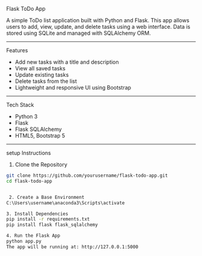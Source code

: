 Flask ToDo App

A simple ToDo list application built with Python and Flask. This app allows users to add, view, update, and delete tasks using a web interface. Data is stored using SQLite and managed with SQLAlchemy ORM.

---

Features

- Add new tasks with a title and description
- View all saved tasks
- Update existing tasks
- Delete tasks from the list
- Lightweight and responsive UI using Bootstrap

---

  Tech Stack

- Python 3
- Flask
- Flask SQLAlchemy
- HTML5, Bootstrap 5

---

setup Instructions

 1. Clone the Repository

```bash
git clone https://github.com/yourusername/flask-todo-app.git
cd flask-todo-app


 2. Create a Base Environment
C:\Users\username\anaconda3\Scripts\activate

3. Install Dependencies
pip install -r requirements.txt
pip install flask flask_sqlalchemy

4. Run the Flask App
python app.py
The app will be running at: http://127.0.0.1:5000



